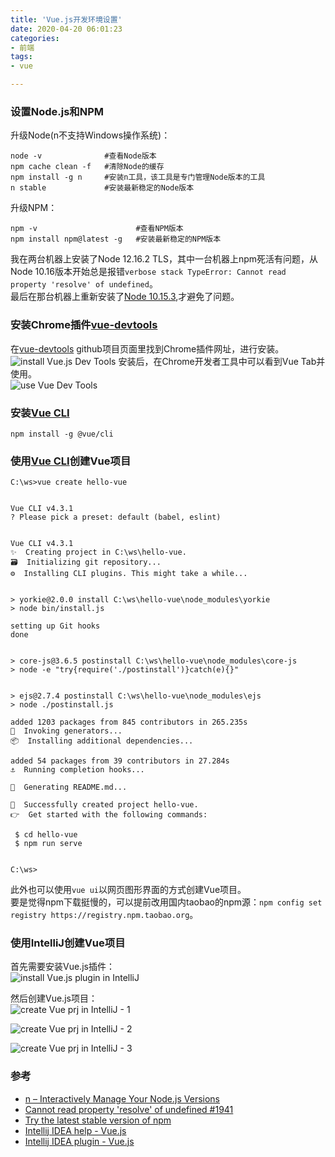 ```yaml
---
title: 'Vue.js开发环境设置'
date: 2020-04-20 06:01:23
categories: 
- 前端
tags: 
- vue

---
```


### 设置Node.js和NPM

升级Node(n不支持Windows操作系统)：  
```
node -v              #查看Node版本
npm cache clean -f   #清除Node的缓存
npm install -g n     #安装n工具，该工具是专门管理Node版本的工具
n stable             #安装最新稳定的Node版本
```

升级NPM：  
```
npm -v                      #查看NPM版本 
npm install npm@latest -g   #安装最新稳定的NPM版本
```

我在两台机器上安装了Node 12.16.2 TLS，其中一台机器上npm死活有问题，从Node 10.16版本开始总是报错`verbose stack TypeError: Cannot read property 'resolve' of undefined`。  
最后在那台机器上重新安装了[Node 10.15.3](https://nodejs.org/download/release/v10.15.3/),才避免了问题。  
  
### 安装Chrome插件[vue-devtools](https://github.com/vuejs/vue-devtools)  
  
在[vue-devtools](https://github.com/vuejs/vue-devtools) github项目页面里找到Chrome插件网址，进行安装。
![install Vue.js Dev Tools](/images/2020/4/ChromeExtension_VueDevTools.png) 
安装后，在Chrome开发者工具中可以看到Vue Tab并使用。  
![use Vue Dev Tools](/images/2020/4/VueDevTools_DebugDemo.png) 
   
### 安装[Vue CLI](https://github.com/vuejs/vue-cli)  
  
```
npm install -g @vue/cli
```

### 使用[Vue CLI](https://github.com/vuejs/vue-cli)创建Vue项目

```
C:\ws>vue create hello-vue


Vue CLI v4.3.1
? Please pick a preset: default (babel, eslint)


Vue CLI v4.3.1
✨  Creating project in C:\ws\hello-vue.
🗃  Initializing git repository...
⚙️  Installing CLI plugins. This might take a while...


> yorkie@2.0.0 install C:\ws\hello-vue\node_modules\yorkie
> node bin/install.js

setting up Git hooks
done


> core-js@3.6.5 postinstall C:\ws\hello-vue\node_modules\core-js
> node -e "try{require('./postinstall')}catch(e){}"


> ejs@2.7.4 postinstall C:\ws\hello-vue\node_modules\ejs
> node ./postinstall.js

added 1203 packages from 845 contributors in 265.235s
🚀  Invoking generators...
📦  Installing additional dependencies...

added 54 packages from 39 contributors in 27.284s
⚓  Running completion hooks...

📄  Generating README.md...

🎉  Successfully created project hello-vue.
👉  Get started with the following commands:

 $ cd hello-vue
 $ npm run serve


C:\ws>
```

此外也可以使用`vue ui`以网页图形界面的方式创建Vue项目。  
要是觉得npm下载挺慢的，可以提前改用国内taobao的npm源：`npm config set registry https://registry.npm.taobao.org`。

### 使用IntelliJ创建Vue项目

首先需要安装Vue.js插件：  
![install Vue.js plugin in IntelliJ](/images/2020/4/intellij_VuePlugin.png)  

然后创建Vue.js项目：  
![create Vue prj in IntelliJ - 1](/images/2020/4/intellij_VuePrj1.png)  

![create Vue prj in IntelliJ - 2](/images/2020/4/intellij_VuePrj2.png)  

![create Vue prj in IntelliJ - 3](/images/2020/4/intellij_VuePrj3.png) 
  
### 参考

* [n – Interactively Manage Your Node.js Versions](https://www.npmjs.com/package/n)  
* [Cannot read property 'resolve' of undefined #1941](https://github.com/nodejs/help/issues/1941)  
* [Try the latest stable version of npm](https://docs.npmjs.com/try-the-latest-stable-version-of-npm)  
* [Intellij IDEA help - Vue.js](https://www.jetbrains.com/help/idea/vue-js.html)  
* [Intellij IDEA plugin - Vue.js](https://plugins.jetbrains.com/plugin/9442-vue-js)
